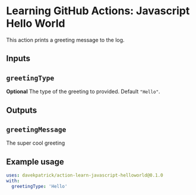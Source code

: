 # Learning GitHub Actions: Javascript Hello World

This action prints a greeting message to the log.

## Inputs

## `greetingType`

**Optional** The type of the greeting to provided. Default `"Hello"`.

## Outputs

## `greetingMessage`

The super cool greeting

## Example usage

```yaml
uses: davekpatrick/action-learn-javascript-helloworld@0.1.0
with:
  greetingType: 'Hello'
```